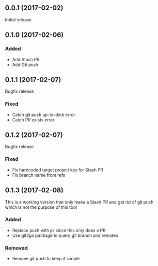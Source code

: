 ## 0.0.1 (2017-02-02)

Initial release

## 0.1.0 (2017-02-06)

### Added

- Add Stash PR
- Add Git push

## 0.1.1 (2017-02-07)

Bugfix release

### Fixed

- Catch git push up-to-date error
- Catch PR exists error

## 0.1.2 (2017-02-07) 

Bugfix release 

### Fixed

- Fix hardcoded target project key for Stash PR
- Fix branch name from refs


## 0.1.3 (2017-02-08)

This is a working version that only make a Stash PR
and get rid of git push which is not the purpose of
this tool

### Added

- Replace push with pr since this only does a PR
- Use git2go package to query git branch and remotes

### Removed

- Remove git push to keep it simple
